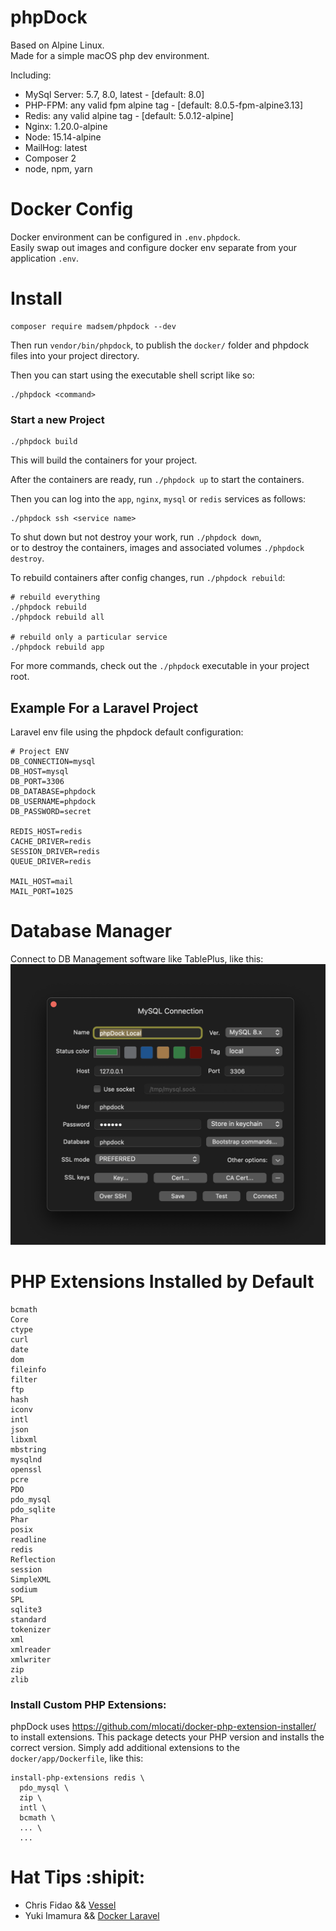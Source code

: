 # phpDock

Based on Alpine Linux.  
Made for a simple macOS php dev environment.

Including:
- MySql Server: 5.7, 8.0, latest - [default: 8.0]
- PHP-FPM: any valid fpm alpine tag - [default: 8.0.5-fpm-alpine3.13]
- Redis: any valid alpine tag - [default: 5.0.12-alpine]
- Nginx: 1.20.0-alpine
- Node: 15.14-alpine
- MailHog: latest
- Composer 2
- node, npm, yarn

# Docker Config

Docker environment can be configured in `.env.phpdock`.  
Easily swap out images and configure docker env separate from your application `.env`.

# Install
```shell
composer require madsem/phpdock --dev
```
Then run `vendor/bin/phpdock`, to publish the `docker/` folder and phpdock files into your project directory.

Then you can start using the executable shell script like so:
```
./phpdock <command>
```
 
 ### Start a new Project
 ```shell
 ./phpdock build
 ```
 This will build the containers for your project.

 After the containers are ready, run `./phpdock up` to start the containers.

 Then you can log into the `app`, `nginx`, `mysql` or `redis` services as follows:
 ```shell
 ./phpdock ssh <service name>
 ```

To shut down but not destroy your work, run `./phpdock down`,  
or to destroy the containers, images and associated volumes `./phpdock destroy`.

To rebuild containers after config changes, run `./phpdock rebuild`:
```shell
# rebuild everything
./phpdock rebuild
./phpdock rebuild all

# rebuild only a particular service
./phpdock rebuild app
```

For more commands, check out the `./phpdock` executable in your project root.

## Example For a Laravel Project
Laravel env file using the phpdock default configuration:
```env
# Project ENV
DB_CONNECTION=mysql
DB_HOST=mysql
DB_PORT=3306
DB_DATABASE=phpdock
DB_USERNAME=phpdock
DB_PASSWORD=secret

REDIS_HOST=redis
CACHE_DRIVER=redis
SESSION_DRIVER=redis
QUEUE_DRIVER=redis

MAIL_HOST=mail
MAIL_PORT=1025
```


# Database Manager
Connect to DB Management software like TablePlus, like this:  
![table plus config](/docs/tableplus.png)


# PHP Extensions Installed by Default
```shell
bcmath
Core
ctype
curl
date
dom
fileinfo
filter
ftp
hash
iconv
intl
json
libxml
mbstring
mysqlnd
openssl
pcre
PDO
pdo_mysql
pdo_sqlite
Phar
posix
readline
redis
Reflection
session
SimpleXML
sodium
SPL
sqlite3
standard
tokenizer
xml
xmlreader
xmlwriter
zip
zlib
```

### Install Custom PHP Extensions:
phpDock uses https://github.com/mlocati/docker-php-extension-installer/ to install extensions.
This package detects your PHP version and installs the correct version.
Simply add additional extensions to the `docker/app/Dockerfile`, like this:
```shell
install-php-extensions redis \
  pdo_mysql \
  zip \
  intl \
  bcmath \
  ... \
  ...
```


# Hat Tips :shipit:	
- Chris Fidao && [Vessel](https://github.com/shipping-docker/vessel)
- Yuki Imamura && [Docker Laravel](https://github.com/ucan-lab/docker-laravel)